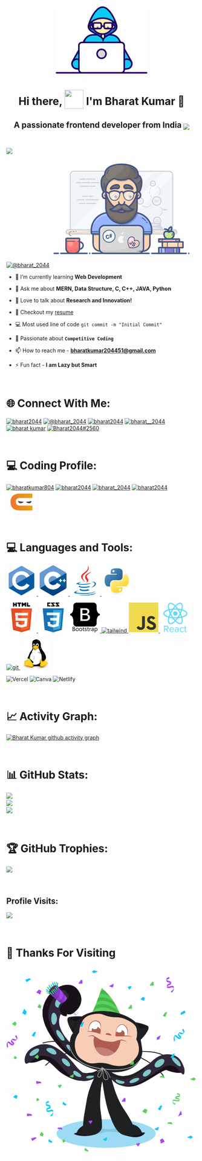 <div id="header" align="center">
  <img src="./assets/banner2.gif"  />
  <h1 align='center'>
  Hi there, <img style="vertical-align: -30%" src="https://media.giphy.com/media/KGMzZvWa5su2O5LCVR/giphy.gif" width="50" height="50"> I'm Bharat Kumar 👨
</h1>
<h2>A passionate frontend developer from India  <img style="vertical-align: bottom" src="https://static.vecteezy.com/system/resources/previews/011/571/519/original/circle-flag-of-india-free-png.png" width="25"></h2>
</div> <br>

<p><img align="right" alt="Coding" width="400" src="./assets/banner.gif" /></p>


[![](https://visitcount.itsvg.in/api?id=Bharat2044&icon=5&color=5)](https://visitcount.itsvg.in)

<p align="left"> <a href="https://twitter.com/@bharat_2044" target="_blank"><img src="https://img.shields.io/twitter/follow/bharat_2044?logo=twitter&style=for-the-badge" alt="@bharat_2044" /></a> </p>

- 🌱 I’m currently learning **Web Development**

- 💬 Ask me about **MERN, Data Structure, C, C++, JAVA, Python**

- 🚀 Love to talk about **Research and Innovation!**

- 📝 Checkout my [resume](./assets/bharat_resume.pdf)

- 💻 Most used line of code `git commit -m "Initial Commit"`

- 💪 Passionate about **`Competitive Coding`** 

- 📫 How to reach me - **bharatkumar204451@gmail.com**

- ⚡ Fun fact - **I am Lazy but Smart**


<br />
<h1 align="left">🌐 Connect With Me:</h1>
<p align="left">
<a href="https://www.linkedin.com/in/bharat2044/" target="_blank"><img align="center" src="https://raw.githubusercontent.com/rahuldkjain/github-profile-readme-generator/master/src/images/icons/Social/linked-in-alt.svg" alt="bharat2044" height="60" width="80" title="Linkedin" /></a>
<a href="https://twitter.com/Bharat_2044" target="_blank"><img align="center" src="https://raw.githubusercontent.com/rahuldkjain/github-profile-readme-generator/master/src/images/icons/Social/twitter.svg" alt="@bharat_2044" height="60" width="80" title="Twitter" /></a>
<a href="https://stackoverflow.com/users/21453213/bharat2044" target="_blank"><img align="center" src="https://raw.githubusercontent.com/rahuldkjain/github-profile-readme-generator/master/src/images/icons/Social/stack-overflow.svg" alt="bharat2044" height="60" width="80" title="Stack Overflow" /></a>
<a href="https://www.instagram.com/bharat__2044/" target="_blank"><img align="center" src="https://raw.githubusercontent.com/rahuldkjain/github-profile-readme-generator/master/src/images/icons/Social/instagram.svg" alt="bharat__2044" height="60" width="80" title="Instagram" /></a>
<a href="https://www.facebook.com/profile.php?id=100034333355140" target="_blank"><img align="center" src="https://raw.githubusercontent.com/rahuldkjain/github-profile-readme-generator/master/src/images/icons/Social/facebook.svg" alt="bharat kumar" height="60" width="80" title="Facebook" /></a>
<a href="https://discord.com/channels/@Bharat2044" target="_blank"><img align="center" src="https://raw.githubusercontent.com/rahuldkjain/github-profile-readme-generator/master/src/images/icons/Social/discord.svg" alt="Bharat2044#2560" height="60" width="80" title="Discord" /></a>
</p>

<br />

 <h1 align="left">💻 Coding Profile:</h1>
 <p align="left">
<a href="https://auth.geeksforgeeks.org/user/bharatkumar404/" target="_blank"><img align="center" src="https://raw.githubusercontent.com/rahuldkjain/github-profile-readme-generator/master/src/images/icons/Social/geeks-for-geeks.svg" alt="bharatkumar804" height="60" width="80" title="GeeksforGeeks" /></a>
<a href="https://leetcode.com/Bharat2044/" target="_blank"><img align="center" src="https://raw.githubusercontent.com/rahuldkjain/github-profile-readme-generator/master/src/images/icons/Social/leet-code.svg" alt="bharat2044" height="60" width="80" title="Leetcode" /></a>
<a href="https://www.codechef.com/users/bharat_2044" target="_blank"><img align="center" src="https://cdn.jsdelivr.net/npm/simple-icons@3.1.0/icons/codechef.svg" alt="bharat_2044" height="60" width="80" title="Codechef" /></a>
<a href="https://www.hackerrank.com/Bharat2044?hr_r=1" target="_blank"><img align="center" src="https://raw.githubusercontent.com/rahuldkjain/github-profile-readme-generator/master/src/images/icons/Social/hackerrank.svg" alt="bharat2044" height="60" width="80" title="Hackerrank" /></a>
<a href="https://www.codingninjas.com/codestudio/profile/Bharat_2044" target="_blank"><img align="center" src="./assets/coding_ninja.jpg" alt="bharat2044" height="60" width="80" title="Code Studio" /></a>
</p>

<br />

<h1 align="left">💻 Languages and Tools:</h1>
<p align="left"> <a href="https://www.cprogramming.com/" target="_blank" rel="noreferrer"> <img src="https://raw.githubusercontent.com/devicons/devicon/master/icons/c/c-original.svg" alt="c" width="80" height="80" title="C"/> </a>
<a href="https://www.w3schools.com/cpp/" target="_blank" rel="noreferrer"> <img src="https://raw.githubusercontent.com/devicons/devicon/master/icons/cplusplus/cplusplus-original.svg" alt="cplusplus" width="80" height="80" title="C++"/> </a>
<a href="https://www.java.com" target="_blank" rel="noreferrer"> <img src="https://raw.githubusercontent.com/devicons/devicon/master/icons/java/java-original.svg" alt="java" width="80" height="80" title="Java"/> </a>
<a href="https://www.python.org" target="_blank" rel="noreferrer"> <img src="https://raw.githubusercontent.com/devicons/devicon/master/icons/python/python-original.svg" alt="python" width="80" height="80" title="Python"/></a>

<a href="https://www.w3.org/html/" target="_blank" rel="noreferrer"> <img src="https://raw.githubusercontent.com/devicons/devicon/master/icons/html5/html5-original-wordmark.svg" alt="html5" width="80" height="80" title="HTML"/> </a>
<a href="https://www.w3schools.com/css/" target="_blank" rel="noreferrer"> <img src="https://raw.githubusercontent.com/devicons/devicon/master/icons/css3/css3-original-wordmark.svg" alt="css3" width="80" height="80" title="CSS"/></a> 
<a href="https://getbootstrap.com" target="_blank" rel="noreferrer"> <img src="https://raw.githubusercontent.com/devicons/devicon/master/icons/bootstrap/bootstrap-plain-wordmark.svg" alt="Bootstrap" width="80" height="80" title="Bootstrap"/> </a>  <a href="https://tailwindcss.com/" target="_blank" rel="noreferrer"> <img src="https://www.vectorlogo.zone/logos/tailwindcss/tailwindcss-icon.svg" alt="tailwind" width="80" height="80" title="Tailwind"/> </a> 
<a href="https://developer.mozilla.org/en-US/docs/Web/JavaScript" target="_blank" rel="noreferrer"> <img src="https://raw.githubusercontent.com/devicons/devicon/master/icons/javascript/javascript-original.svg" alt="javascript" width="80" height="80" title="JavaScript"/> </a> <a href="https://reactjs.org/" target="_blank" rel="noreferrer"> <img src="https://raw.githubusercontent.com/devicons/devicon/master/icons/react/react-original-wordmark.svg" alt="react" width="80" height="80" title="React"/> </a> 

<a href="https://git-scm.com/" target="_blank" rel="noreferrer"> <img src="https://www.vectorlogo.zone/logos/git-scm/git-scm-icon.svg" alt="git" width="80" height="80" title="Git"/> </a>
<a href="https://www.linux.org/" target="_blank" rel="noreferrer"> <img src="https://raw.githubusercontent.com/devicons/devicon/master/icons/linux/linux-original.svg" alt="linux" width="80" height="80" title="Linux"/> </a>
  
![Vercel](https://img.shields.io/badge/vercel-%23000000.svg?style=for-the-badge&logo=vercel&logoColor=white)
![Canva](https://img.shields.io/badge/Canva-%2300C4CC.svg?style=for-the-badge&logo=Canva&logoColor=white)
![Netlify](https://img.shields.io/badge/netlify-%23000000.svg?style=for-the-badge&logo=netlify&logoColor=#00C7B7) 
</p>

<br />

# 📈 Activity Graph:
<p align="center">
  
[![Bharat Kumar github activity graph](https://github-readme-activity-graph.cyclic.app/graph?username=Bharat2044&bg_color=000000&color=ffff00&line=ffffff&point=ff00d0&area=true&hide_border=true)](https://github.com/ashutosh00710/github-readme-activity-graph)
  
</p>
<br />

# 📊 GitHub Stats:
![](https://github-readme-stats.vercel.app/api?username=Bharat2044&theme=radical&hide_border=true&include_all_commits=true&count_private=true)<br/>
![](https://github-readme-streak-stats.herokuapp.com/?user=Bharat2044&theme=radical&hide_border=true)<br/>
![](https://github-readme-stats.vercel.app/api/top-langs/?username=Bharat2044&theme=radical&hide_border=true&include_all_commits=true&count_private=true&layout=compact)

<br />

# 🏆 GitHub Trophies:
![](https://github-profile-trophy.vercel.app/?username=Bharat2044&theme=discord&no-frame=false&no-bg=true&margin-w=4)

<br >

## Profile Visits:
[![](https://visitcount.itsvg.in/api?id=Bharat2044&icon=5&color=5)](https://visitcount.itsvg.in)

<br />

<h1>🤗 Thanks For Visiting</h1>
<p><img align="center" width="600" height="500" alt="Coding"src="./assets/thanks.png" /></p>
